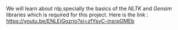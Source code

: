 We will learn about nlp,specially the basics of the *NLTK* and *Gensim* libraries which is required for this project.
Here is the link :
https://youtu.be/ENLEjGozrio?si=zfYsvC-insrpGMEb
